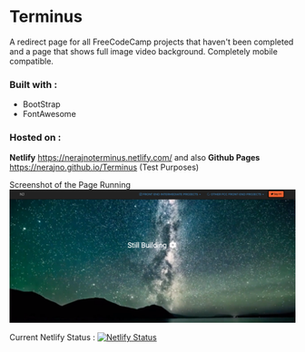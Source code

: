 # Terminus

A redirect page for all FreeCodeCamp projects that haven't been completed and a page that shows full image video background.
Completely mobile compatible.

### Built with :
* BootStrap 
* FontAwesome

### Hosted on : 
**Netlify** https://nerajnoterminus.netlify.com/ 
and 
also 
**Github Pages** https://nerajno.github.io/Terminus (Test Purposes)

Screenshot of the Page Running
![Image of Screenshot](https://github.com/Nerajno/Terminus/blob/master/Jan_Screen_Shot.png)


Current Netlify Status : 
[![Netlify Status](https://api.netlify.com/api/v1/badges/b44ca342-e25e-47cb-8522-946b72944f94/deploy-status)](https://app.netlify.com/sites/nerajnoterminus/deploys)
